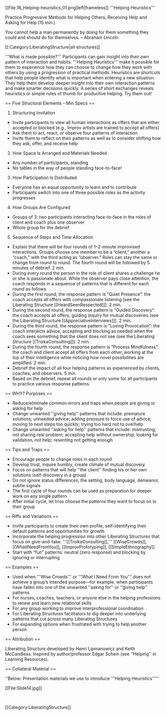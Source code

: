 [[File:16_Helping-heuristics_01.png|left|frameless]]
'''Helping Heuristics'''

Practice Progressive Methods for Helping Others, Receiving Help and Asking for Help (15 min.)



You cannot help a man permanently by doing for them something they could and should do for themselves. – Abraham Lincoln

[[:Category:LiberatingStructure|all structures]]

'''What is made possible?''' Participants can gain insight into their own pattern of interaction and habits. '''Helping Heuristics''' make it possible for them to experience how they can choose to change how they work with others by using a progression of practical methods. Heuristics are shortcuts that help people identify what is important when entering a new situation. They help them develop deeper insight into their own interaction patterns and make smarter decisions quickly. A series of short exchanges reveals heuristics or simple rules of thumb for productive helping. Try them out!



== Five Structural Elements – Min Specs ==

1. Structuring Invitation

* Invite participants to view all human interactions as offers that are either accepted or blocked (e.g., Improv artists are trained to accept all offers)
* Ask them to act, react, or observe four patterns of interaction
* Invite them to reflect on their patterns as well as to consider shifting how they ask, offer, and receive help

2. How Space Is Arranged and Materials Needed

* Any number of participants, standing
* No tables in the way of people standing face-to-face!

3. How Participation Is Distributed

* Everyone has an equal opportunity to learn and to contribute
* Participants switch into one of three possible roles as the activity progresses

4. How Groups Are Configured

* Groups of 3: two participants interacting face-to-face in the roles of client and coach plus one observer
* Whole group for the debrief

5. Sequence of Steps and Time Allocation

* Explain that there will be four rounds of 1–2-minute improvised interactions. Groups choose one member to be a “client,” another a “coach,” with the third acting as “observer.” Roles can stay the same or change from round to round. The fourth round will be followed by 5 minutes of debrief. 2 min.
* During every round the person in the role of client shares a challenge he or she is passionate about. While the observer pays close attention, the coach responds in a sequence of patterns that is different for each round as follows.
* During the first round, the response pattern is “Quiet Presence”: the coach accepts all offers with compassionate listening [see the Liberating Structure [[HeardSeenRespected]]]. 2 min.
* During the second round, the response pattern is “Guided Discovery”: the coach accepts all offers, guiding inquiry for mutual discoveries (see the Liberating Structure [[AppreciativeInterviews]]). 2 min.
* During the third round, the response pattern is “Loving Provocation”: the coach interjects advice, accepting and blocking as needed when the coach sees something that the client does not see (see the Liberating Structure [[TroikaConsulting]]). 2 min.
* During the fourth round, the response pattern is “Process Mindfulness”: the coach and client accept all offers from each other, working at the top of their intelligence while noticing how novel possibilities are amplified. 2 min.
* Debrief the impact of all four helping patterns as experienced by clients, coaches, and observers. 5 min.
* Based on the debrief, repeat all rounds or only some for all participants to practice various response patterns.



== WHY? Purposes ==

* Reduce/eliminate common errors and traps when people are giving or asking for help
* Change unwanted ''giving help'' patterns that include: premature solutions; unneeded advice; adding pressure to force use of advice; moving to next steps too quickly; trying too hard not to overhelp
* Change unwanted ''asking for help'' patterns that include: mistrusting; not sharing real problem; accepting help without ownership; looking for validation, not help; resenting not getting enough



== Tips and Traps ==

* Encourage people to change roles in each round
* Develop trust, inquire humbly, create climate of mutual discovery
* Focus on patterns that will help ''the client'' finding his or her own solutions (self-discovery in a group)
* Do not ignore status differences, the setting, body language, demeanor, subtle signals
* The first cycle of four rounds can be used as preparation for deeper work on any single pattern
* After initial cycle, let trios choose the patterns they want to focus on in their group



== Riffs and Variations ==

* Invite participants to create their own profile, self-identifying their default patterns and opportunities for growth
* Incorporate the helping progression into other Liberating Structures that focus on give-and-take: '''[[TroikaConsulting]],''' [[WiseCrowds]], [[WhatINeedFromYou]], [[ImprovPrototyping]], [[SimpleEthnography]]
* Start with “fun” patterns: neutral (zero response) and blocking by ignoring or interrupting



== Examples ==

* Used when '''Wise Crowds''' or '''What I Need From You''' does not achieve a group’s intended purpose—for example, when participants have fallen into one of the unwanted ''asking for'' or ''giving help'' patterns
* For nurses, coaches, teachers, or anyone else in the helping professions to renew and learn new relational skills
* For any group working to improve interprofessional coordination
* For Liberating Structures facilitators to dig deeper into underlying patterns that cut across many Liberating Structures
* For expanding options when frustrated with trying to help another person



== Attribution ==

Liberating Structure developed by Henri Lipmanowicz and Keith McCandless. Inspired by author/professor Edgar Schein (see ''Helping'' in Learning Resources).



== Collateral Material ==

''Below: Presentation materials we use to introduce '''Helping Heuristics'''''

[[File:Slide14.jpg]]

 

[[Category:LiberatingStructure]]

